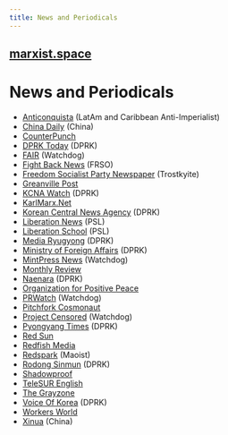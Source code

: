 ```yaml
---
title: News and Periodicals
---
```


## [marxist.space](https://marxist.space)

# News and Periodicals

* [Anticonquista](https://anticonquista.com/) (LatAm and Caribbean Anti-Imperialist)
* [China Daily](http://global.chinadaily.com.cn/) (China)
* [CounterPunch](https://www.counterpunch.org/)
* [DPRK Today](https://www.dprktoday.com/) (DPRK)
* [FAIR](https://fair.org/) (Watchdog)
* [Fight Back News](https://www.fightbacknews.org/) (FRSO)
* [Freedom Socialist Party Newspaper](https://socialism.com/freedom-socialist-newspaper/) (Trostkyite)
* [Greanville Post](https://www.greanvillepost.com/)
* [KCNA Watch](https://kcnawatch.org/korea-central-tv-livestream/) (DPRK)
* [KarlMarx.Net](https://sites.google.com/a/karlmarx.net/open/)
* [Korean Central News Agency](https://www.kcna.kp) (DPRK)
* [Liberation News](https://www.liberationnews.org/) (PSL)
* [Liberation School](https://liberationschool.org/) (PSL)
* [Media Ryugyong](http://mediaryugyong.com.kp/index.php/first/select_language/2/1) (DPRK)
* [Ministry of Foreign Affairs](http://www.mfa.gov.kp/en/) (DPRK)
* [MintPress News](https://www.mintpressnews.com/) (Watchdog)
* [Monthly Review](https://monthlyreview.org/)
* [Naenara](https://www.naenara.com.kp/) (DPRK)
* [Organization for Positive Peace](https://forpositivepeace.org/)
* [PRWatch](https://www.prwatch.org/) (Watchdog)
* [Pitchfork Cosmonaut](https://pitchforkcosmonaut.org/)
* [Project Censored](https://www.projectcensored.org/) (Watchdog)
* [Pyongyang Times](https://www.pyongyangtimes.com.kp/) (DPRK)
* [Red Sun](http://www.redsun.org/)
* [Redfish Media](https://redfish.media/)
* [Redspark](https://www.redspark.nu/en/) (Maoist)
* [Rodong Sinmun](http://www.rodong.rep.kp/en/) (DPRK)
* [Shadowproof](https://shadowproof.com/)
* [TeleSUR English](https://www.telesurenglish.net/)
* [The Grayzone](https://thegrayzone.com/)
* [Voice Of Korea](https://www.vok.rep.kp/index.php?CHANNEL=2&lang=) (DPRK)
* [Workers World](https://www.workers.org/)
* [Xinua](http://www.xinhuanet.com/english/home.htm) (China)

